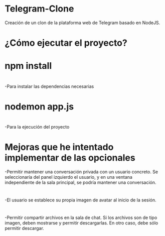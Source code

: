 # Telegram-Clone
Creación de un clon de la plataforma web de Telegram basado en NodeJS.

# ¿Cómo ejecutar el proyecto?
# npm install
# 
 -Para instalar las dependencias necesarias
# nodemon app.js 
#
 -Para la ejecución del proyecto

# Mejoras que he intentado implementar de las opcionales
 -Permitir mantener una conversación privada con un usuario concreto. Se seleccionaría del panel izquierdo el usuario, y en una ventana independiente de la sala principal, se podría mantener una conversación.
#
-El usuario se establece su propia imagen de avatar al inicio de la sesión.
#
-Permitir compartir archivos en la sala de chat. Si los archivos son de tipo imagen, deben mostrarse y permitir descargarlas. En otro caso, debe sólo permitir descargar.
